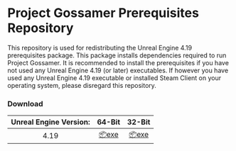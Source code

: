# Project Gossamer Prerequisites Repository

This repository is used for redistributing the Unreal Engine 4.19 prerequisites package. This package installs dependencies required to run Project Gossamer. It is recommended to install the prerequisites if you have not used any Unreal Engine 4.19 (or later) executables. If however you have used any Unreal Engine 4.19 executable or installed Steam Client on your operating system, please disregard this repository.

### Download

| Unreal Engine Version: | 64-Bit | 32-Bit |
| :---: | :---: | :---: |
| 4.19 | [:package:exe](https://github.com/pjgossamer/redist/releases/download/ue_4.19/UE4PrereqSetup_x64.exe) | [:package:exe](/https://github.com/pjgossamer/redist/releases/download/ue_4.19/UE4PrereqSetup_x86.exe) |
